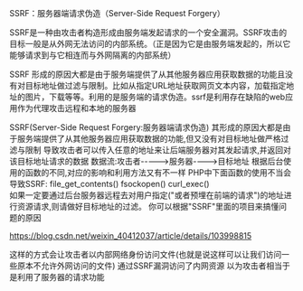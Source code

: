 SSRF：服务器端请求伪造（Server-Side Request Forgery）

SSRF是一种由攻击者构造形成由服务端发起请求的一个安全漏洞。SSRF攻击的目标一般是从外网无法访问的内部系统。（正是因为它是由服务端发起的，所以它能够请求到与它相连而与外网隔离的内部系统）

SSRF 形成的原因大都是由于服务端提供了从其他服务器应用获取数据的功能且没有对目标地址做过滤与限制。比如从指定URL地址获取网页文本内容，加载指定地址的图片，下载等等。利用的是服务端的请求伪造。ssrf是利用存在缺陷的web应用作为代理攻击远程和本地的服务器


SSRF(Server-Side Request Forgery:服务器端请求伪造)
其形成的原因大都是由于服务端提供了从其他服务器应用获取数据的功能,但又没有对目标地址做严格过滤与限制
导致攻击者可以传入任意的地址来让后端服务器对其发起请求,并返回对该目标地址请求的数据
数据流:攻击者----->服务器---->目标地址
根据后台使用的函数的不同,对应的影响和利用方法又有不一样
PHP中下面函数的使用不当会导致SSRF:
file_get_contents()
fsockopen()
curl_exec()     
如果一定要通过后台服务器远程去对用户指定("或者预埋在前端的请求")的地址进行资源请求,则请做好目标地址的过滤。
你可以根据"SSRF"里面的项目来搞懂问题的原因

https://blog.csdn.net/weixin_40412037/article/details/103998815

这样的方式会让攻击者以内部网络身份访问文件(也就是说这样可以让我们访问一些原本不允许外网访问的文件) 通过SSRF漏洞访问了内网资源
以为攻击者相当于是利用了服务器的请求功能

